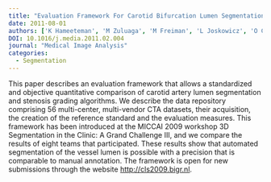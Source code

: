 ```yaml
---
title: "Evaluation Framework For Carotid Bifurcation Lumen Segmentation And Stenosis Grading"
date: 2011-08-01
authors: ['K Hameeteman', 'M Zuluaga', 'M Freiman', 'L Joskowicz', 'O Cuisenaire', 'LF Valencia', 'M Glsn', 'K Krissian', 'J Mille', 'W Wong', 'M Orkisz', 'H Tek', 'MH Hoyos', 'F Benmansour', 'A Chung', 'S Rozie', 'M van Gils', 'L van den Borne', 'J Sosna', 'P Berman', 'N Cohen', 'P Douek', 'I Snchez', 'M Aissat', 'M Schaap', 'C Metz', 'G Krestin', 'A van der Lugt', 'W Niessen', 'T van Walsum']
DOI: 10.1016/j.media.2011.02.004
journal: "Medical Image Analysis"
categories: 
  - Segmentation
---
```

This paper describes an evaluation framework that allows a standardized and objective quantitative comparison of carotid artery lumen segmentation and stenosis grading algorithms. We describe the data repository comprising 56 multi-center, multi-vendor CTA datasets, their acquisition, the creation of the reference standard and the evaluation measures. This framework has been introduced at the MICCAI 2009 workshop 3D Segmentation in the Clinic: A Grand Challenge III, and we compare the results of eight teams that participated. These results show that automated segmentation of the vessel lumen is possible with a precision that is comparable to manual annotation. The framework is open for new submissions through the website http://cls2009.bigr.nl.
            